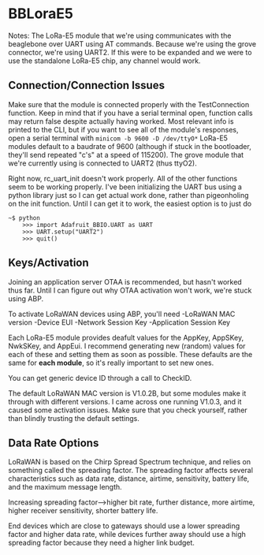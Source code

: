 # BBLoraE5

Notes: The LoRa-E5 module that we're using communicates with the beaglebone over UART using AT commands. Because we're using the grove connector, we're
using UART2. If this were to be expanded and we were to use the standalone LoRa-E5 chip, any channel would work.

## Connection/Connection Issues

Make sure that the module is connected properly with the TestConnection function. Keep in mind that if you have a serial terminal open, function
calls may return false despite actually having worked. Most relevant info is printed to the CLI, but if you want to see all of the module's
responses, open a serial terminal with
```minicom -b 9600 -D /dev/ttyO*```
LoRa-E5 modules default to a baudrate of 9600 (although if stuck in the bootloader, they'll send repeated "c's" at a speed of 115200). The grove
module that we're currently using is connected to UART2 (thus ttyO2).

Right now, rc_uart_init doesn't work properly. All of the other functions seem to be working properly. I've been initializing the UART bus
using a python library just so I can get actual work done, rather than pigeonholing on the init function. Until I can get it to work, the
easiest option is to just do 
```
~$ python
    >>> import Adafruit_BBIO.UART as UART
    >>> UART.setup("UART2")
    >>> quit()
```

## Keys/Activation

Joining an application server OTAA is recommended, but hasn't worked thus far. Until I can figure out why OTAA activation won't work, we're stuck
using ABP.

To activate LoRaWAN devices using ABP, you'll need 
-LoRaWAN MAC version
-Device EUI
-Network Session Key
-Application Session Key


Each LoRa-E5 module provides deafult values for the AppKey, AppSKey, NwkSKey, and AppEui. I recommend generating new (random) values for each
of these and setting them as soon as possible. These defaults are the same for **each module**, so it's really important to set new ones.

You can get generic device ID through a call to CheckID.

The default LoRaWAN MAC version is V1.0.2B, but some modules make it through with different versions. I came across one running V1.0.3,
and it caused some activation issues. Make sure that you check yourself, rather than blindly trusting the default settings.


## Data Rate Options

LoRaWAN is based on the Chirp Spread Spectrum technique, and relies on something called the spreading factor. The spreading factor affects
several characteristics such as data rate, distance, airtime, sensitivity, battery life, and the maximum message length.

Increasing spreading factor-->higher bit rate, further distance, more airtime, higher receiver sensitivity, shorter battery life.

End devices which are close to gateways should use a lower spreading factor and higher data rate, while devices further away should use a 
high spreading factor because they need a higher link budget.

